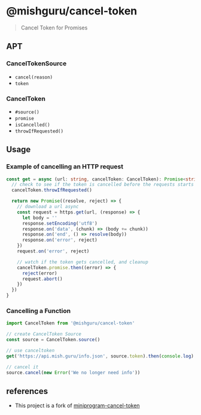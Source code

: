 # @mishguru/cancel-token

> Cancel Token for Promises

## APT

### CancelTokenSource

* `cancel(reason)`
* `token`

### CancelToken

* `#source()`
* `promise`
* `isCancelled()`
* `throwIfRequested()`

## Usage

### Example of cancelling an HTTP request

```typescript
const get = async (url: string, cancelToken: CancelToken): Promise<string> => {
  // check to see if the token is cancelled before the requests starts
  cancelToken.throwIfRequested()

  return new Promise((resolve, reject) => {
    // download a url async
    const request = https.get(url, (response) => {
      let body = ''
      response.setEncoding('utf8')
      response.on('data', (chunk) => (body += chunk))
      response.on('end', () => resolve(body))
      response.on('error', reject)
    })
    request.on('error', reject)

    // watch if the token gets cancelled, and cleanup
    cancelToken.promise.then((error) => {
      reject(error)
      request.abort()
    })
  })
}
```

### Cancelling a Function

```js
import CancelToken from '@mishguru/cancel-token'

// create CancelToken Source
const source = CancelToken.source()

// use canceltoken
get('https://api.mish.guru/info.json', source.token).then(console.log)

// cancel it
source.cancel(new Error('We no longer need info'))
```

## references

* This project is a fork of [miniprogram-cancel-token](https://github.com/NewFuture/miniprogram-network/tree/master/cancel-token)
